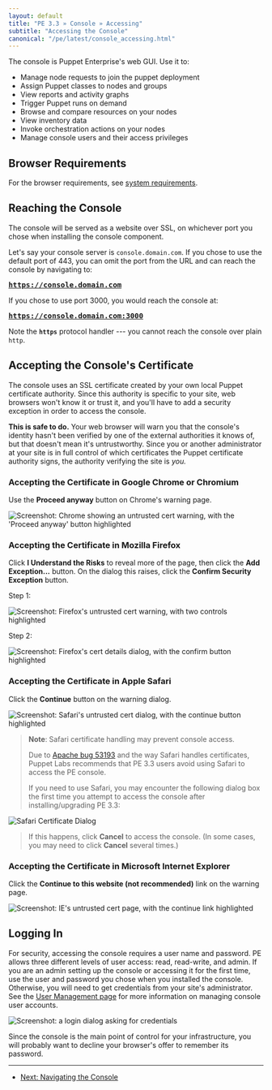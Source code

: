 ```yaml
---
layout: default
title: "PE 3.3 » Console » Accessing"
subtitle: "Accessing the Console"
canonical: "/pe/latest/console_accessing.html"
---
```


The console is Puppet Enterprise's web GUI. Use it to:

* Manage node requests to join the puppet deployment
* Assign Puppet classes to nodes and groups
* View reports and activity graphs
* Trigger Puppet runs on demand
* Browse and compare resources on your nodes
* View inventory data
* Invoke orchestration actions on your nodes
* Manage console users and their access privileges

Browser Requirements
-----

For the browser requirements, see [system requirements](./install_system_requirements.html#browser).

Reaching the Console
-----

The console will be served as a website over SSL, on whichever port you chose when installing the console component.

Let's say your console server is `console.domain.com`. If you chose to use the default port of 443, you can omit the port from the URL and can reach the console by navigating to:

<big><strong><code>https://console.domain.com</code></strong></big>

If you chose to use port 3000, you would reach the console at:

<big><strong><code>https://console.domain.com:3000</code></strong></big>

Note the **`https`** protocol handler --- you cannot reach the console over plain `http`.

Accepting the Console's Certificate
-----

The console uses an SSL certificate created by your own local Puppet certificate authority. Since this authority is specific to your site, web browsers won't know it or trust it, and you'll have to add a security exception in order to access the console.

**This is safe to do.** Your web browser will warn you that the console's identity hasn't been verified by one of the external authorities it knows of, but that doesn't mean it's untrustworthy. Since you or another administrator at your site is in full control of which certificates the Puppet certificate authority signs, the authority verifying the site is _you._

### Accepting the Certificate in Google Chrome or Chromium

Use the __Proceed anyway__ button on Chrome's warning page.

![Screenshot: Chrome showing an untrusted cert warning, with the 'Proceed anyway' button highlighted][cert_chrome]

### Accepting the Certificate in Mozilla Firefox

Click __I Understand the Risks__ to reveal more of the page, then click the __Add Exception...__ button. On the dialog this raises, click the __Confirm Security Exception__ button.

Step 1:

![Screenshot: Firefox's untrusted cert warning, with two controls highlighted][cert_firefox1]

Step 2:

![Screenshot: Firefox's cert details dialog, with the confirm button highlighted][cert_firefox2]

### Accepting the Certificate in Apple Safari

Click the __Continue__ button on the warning dialog.

![Screenshot: Safari's untrusted cert dialog, with the continue button highlighted][cert_safari]

> **Note**: Safari certificate handling may prevent console access. 
>
>Due to [Apache bug 53193](https://issues.apache.org/bugzilla/show_bug.cgi?id=53193) and the way Safari handles certificates, Puppet Labs recommends that PE 3.3 users avoid using Safari to access the PE console.
>
>If you need to use Safari, you may encounter the following dialog box the first time you attempt to access the console after installing/upgrading PE 3.3:
>
![Safari Certificate Dialog][client_cert_dialog]
>
>If this happens, click __Cancel__ to access the console. (In some cases, you may need to click __Cancel__ several times.)

### Accepting the Certificate in Microsoft Internet Explorer

Click the __Continue to this website (not recommended)__ link on the warning page.

![Screenshot: IE's untrusted cert page, with the continue link highlighted][cert_ie]

[cert_chrome]: ./images/console/accessing_cert_chrome.png
[cert_firefox1]: ./images/console/accessing_cert_firefox1.png
[cert_firefox2]: ./images/console/accessing_cert_firefox2.png
[cert_safari]: ./images/console/accessing_cert_safari.png
[cert_ie]: ./images/console/accessing_cert_ie.png
[login]: ./images/console/accessing_login.png
[client_cert_dialog]: ./images/client_cert_dialog.png



Logging In
-----

For security, accessing the console requires a user name and password. PE allows three different levels of user access: read, read-write, and admin. If you are an admin setting up the console or accessing it for the first time, use the user and password you chose when you installed the console. Otherwise, you will need to get credentials from your site's administrator. See the [User Management page](./console_auth.html) for more information on managing console user accounts.

![Screenshot: a login dialog asking for credentials][login]

Since the console is the main point of control for your infrastructure, you will probably want to decline your browser's offer to remember its password.


* * *

- [Next: Navigating the Console](./console_navigating.html)
